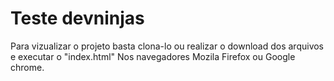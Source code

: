# Teste devninjas

Para vizualizar o projeto basta clona-lo ou realizar o download dos arquivos e executar o "index.html" Nos navegadores Mozila Firefox ou Google chrome.
